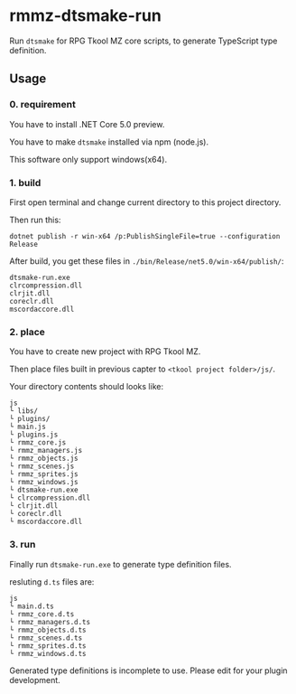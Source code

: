 # rmmz-dtsmake-run
Run `dtsmake` for RPG Tkool MZ core scripts, to generate TypeScript type definition.

## Usage

### 0. requirement

You have to install .NET Core 5.0 preview.

You have to make `dtsmake` installed via npm (node.js).

This software only support windows(x64).

### 1. build

First open terminal and change current directory to this project directory.

Then run this:

```
dotnet publish -r win-x64 /p:PublishSingleFile=true --configuration Release
```

After build, you get these files in `./bin/Release/net5.0/win-x64/publish/`:

```
dtsmake-run.exe
clrcompression.dll
clrjit.dll
coreclr.dll
mscordaccore.dll
```

### 2. place

You have to create new project with RPG Tkool MZ.

Then place files built in previous capter to `<tkool project folder>/js/`.

Your directory contents should looks like:

```
js 
└ libs/
└ plugins/
└ main.js
└ plugins.js
└ rmmz_core.js
└ rmmz_managers.js
└ rmmz_objects.js
└ rmmz_scenes.js
└ rmmz_sprites.js
└ rmmz_windows.js
└ dtsmake-run.exe
└ clrcompression.dll
└ clrjit.dll
└ coreclr.dll
└ mscordaccore.dll
```

### 3. run

Finally run `dtsmake-run.exe` to generate type definition files.

resluting `d.ts` files are:

```
js
└ main.d.ts
└ rmmz_core.d.ts
└ rmmz_managers.d.ts
└ rmmz_objects.d.ts
└ rmmz_scenes.d.ts
└ rmmz_sprites.d.ts
└ rmmz_windows.d.ts
```

Generated type definitions is incomplete to use. Please edit for your plugin development.
